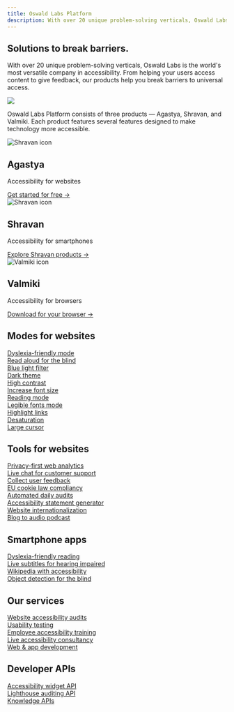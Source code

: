 ```yaml
---
title: Oswald Labs Platform
description: With over 20 unique problem-solving verticals, Oswald Labs is the world's most versatile company in accessibility. Learn more about Oswald Labs Platform.
---
```


<section class="hero big-image">
	<div class="container">
		<div class="row">
			<div class="col-md">
				<h1>Solutions to break barriers.</h1>
				<p>With over 20 unique problem-solving verticals, Oswald Labs is the world's most versatile company in accessibility. From helping your users access content to give feedback, our products help you break barriers to universal access.</p>
				</div>
			<div class="col-md-6">
				<img role="presentation" src="/images/illustrations/platform.svg">
			</div>
		</div>
	</div>
</section>
<section class="products pb-4">
	<div class="container">
		<div class="row">
			<div class="col-md-6">
				<p class="intro-para mt-0 mb-4">Oswald Labs Platform consists of three products &mdash; Agastya, Shravan, and Valmiki. Each product features several features designed to make technology more accessible.</p>
			</div>
		</div>
		<div class="row mt-5">
			<div class="col-md-4 links-e96300">
				<img alt="Shravan icon" src="/images/icons/agastya.svg">
				<h2 class="subheading-3 mt-0 mb-1">Agastya</h2>
				<p>Accessibility for websites</p>
				<a class="btn btn-left" href="/platform/agastya/">Get started for free →</a>
			</div>
			<div class="col-md-4 links-c82333">
				<img alt="Shravan icon" src="/images/icons/shravan.svg">
				<h2 class="subheading-3 mt-0 mb-1">Shravan</h2>
				<p>Accessibility for smartphones</p>
				<a class="btn btn-left" href="/platform/shravan/">Explore Shravan products →</a>
			</div>
			<div class="col-md-4 links-40806a mt-5 mt-md-0">
				<img alt="Valmiki icon" src="/images/icons/valmiki.svg">
				<h2 class="subheading-3 mt-0 mb-1">Valmiki</h2>
				<p>Accessibility for browsers</p>
				<a class="btn btn-left" href="/platform/valmiki/">Download for your browser →</a>
			</div>
		</div>
	</div>
</section>
<section>
	<div class="container pt-3 pt-md-0">
		<h2 class="subheading mb-4">Modes for websites</h2>
		<div class="row">
			<div class="col-md-4 mb-4">
				<a href="/platform/agastya/features/dyslexia-friendly-mode/" class="card card-body d-block">
					<i class="fas fa-book-reader fa-fw fa-2x mr-2 text-muted"></i>
					<span>Dyslexia-friendly mode</span>
				</a>
			</div>
			<div class="col-md-4 mb-4">
				<a href="/platform/agastya/features/blind-read-aloud/" class="card card-body d-block">
					<i class="fas fa-play-circle fa-fw fa-2x mr-2 text-muted"></i>
					<span>Read aloud for the blind</span>
				</a>
			</div>
			<div class="col-md-4 mb-4">
				<a href="/platform/agastya/features/blue-light-filter/" class="card card-body d-block">
					<i class="fas fa-cloud-moon fa-fw fa-2x mr-2 text-muted"></i>
					<span>Blue light filter</span>
				</a>
			</div>
			<div class="col-md-4 mb-4">
				<a href="/platform/agastya/features/night-mode/" class="card card-body d-block">
					<i class="fas fa-moon fa-fw fa-2x mr-2 text-muted"></i>
					<span>Dark theme</span>
				</a>
			</div>
			<div class="col-md-4 mb-4">
				<a href="/platform/agastya/features/high-contrast/" class="card card-body d-block">
					<i class="fas fa-adjust fa-fw fa-2x mr-2 text-muted"></i>
					<span>High contrast</span>
				</a>
			</div>
			<div class="col-md-4 mb-4">
				<a href="/platform/agastya/features/increase-font-size/" class="card card-body d-block">
					<i class="fas fa-text-height fa-fw fa-2x mr-2 text-muted"></i>
					<span>Increase font size</span>
				</a>
			</div>
			<div class="col-md-4 mb-4">
				<a href="/platform/agastya/features/reading-mode/" class="card card-body d-block">
					<i class="fas fa-book fa-fw fa-2x mr-2 text-muted"></i>
					<span>Reading mode</span>
				</a>
			</div>
			<div class="col-md-4 mb-4">
				<a href="/platform/agastya/features/legible-fonts/" class="card card-body d-block">
					<i class="fas fa-font fa-fw fa-2x mr-2 text-muted"></i>
					<span>Legible fonts mode</span>
				</a>
			</div>
			<div class="col-md-4 mb-4">
				<a href="/platform/agastya/features/highlight-links/" class="card card-body d-block">
					<i class="fas fa-link fa-fw fa-2x mr-2 text-muted"></i>
					<span>Highlight links</span>
				</a>
			</div>
			<div class="col-md-4 mb-4">
				<a href="/platform/agastya/features/desaturation/" class="card card-body d-block">
					<i class="fas fa-fill-drip fa-fw fa-2x mr-2 text-muted"></i>
					<span>Desaturation</span>
				</a>
			</div>
			<div class="col-md-4 mb-4">
				<a href="/platform/agastya/features/large-cursor/" class="card card-body d-block">
					<i class="fas fa-mouse-pointer fa-fw fa-2x mr-2 text-muted"></i>
					<span>Large cursor</span>
				</a>
			</div>
		</div>
		<h2 class="subheading mb-4 mt-5">Tools for websites</h2>
		<div class="row">
			<div class="col-md-4 mb-4">
				<a href="/platform/agastya/features/privacy-web-analytics/" class="card card-body d-block">
					<i class="fas fa-chart-pie fa-fw fa-2x mr-2 text-muted"></i>
					<span>Privacy-first web analytics</span>
				</a>
			</div>
			<div class="col-md-4 mb-4">
				<a href="/platform/agastya/features/live-chat-customer-support/" class="card card-body d-block">
					<i class="fas fa-comments fa-fw fa-2x mr-2 text-muted"></i>
					<span>Live chat for customer support</span>
				</a>
			</div>
			<div class="col-md-4 mb-4">
				<a href="/platform/agastya/features/collect-user-feedback/" class="card card-body d-block">
					<i class="fas fa-comment-alt fa-fw fa-2x mr-2 text-muted"></i>
					<span>Collect user feedback</span>
				</a>
			</div>
			<div class="col-md-4 mb-4">
				<a href="/platform/agastya/features/eu-cookie-law-compliancy/" class="card card-body d-block">
					<i class="fas fa-cookie-bite fa-fw fa-2x mr-2 text-muted"></i>
					<span>EU cookie law compliancy</span>
				</a>
			</div>
			<div class="col-md-4 mb-4">
				<a href="/platform/agastya/features/automated-daily-audits/" class="card card-body d-block">
					<i class="fas fa-chart-area fa-fw fa-2x mr-2 text-muted"></i>
					<span>Automated daily audits</span>
				</a>
			</div>
			<div class="col-md-4 mb-4">
				<a href="/platform/agastya/features/accessibility-statement-generator/" class="card card-body d-block">
					<i class="fas fa-file-alt fa-fw fa-2x mr-2 text-muted"></i>
					<span>Accessibility statement generator</span>
				</a>
			</div>
			<div class="col-md-4 mb-4">
				<a href="/platform/agastya/features/translation/" class="card card-body d-block">
					<i class="fas fa-language fa-fw fa-2x mr-2 text-muted"></i>
					<span>Website internationalization</span>
				</a>
			</div>
			<div class="col-md-4 mb-4">
				<a href="/platform/agastya/features/blog-to-podcast/" class="card card-body d-block">
					<i class="fas fa-podcast fa-fw fa-2x mr-2 text-muted"></i>
					<span>Blog to audio podcast</span>
				</a>
			</div>
		</div>
		<h2 class="subheading mb-4 mt-5">Smartphone apps</h2>
		<div class="row">
			<div class="col-md-4 mb-4">
				<a href="/platform/shravan/apps/augmenta11y/" class="card card-body d-block">
					<i class="fas fa-book fa-fw fa-2x mr-2 text-muted"></i>
					<span>Dyslexia-friendly reading</span>
				</a>
			</div>
			<div class="col-md-4 mb-4">
				<a href="/platform/shravan/apps/live-subtitles/" class="card card-body d-block">
					<i class="fas fa-deaf fa-fw fa-2x mr-2 text-muted"></i>
					<span>Live subtitles for hearing impaired</span>
				</a>
			</div>
			<div class="col-md-4 mb-4">
				<a href="/platform/shravan/apps/wikibility/" class="card card-body d-block">
					<i class="fab fa-wikipedia-w fa-fw fa-2x mr-2 text-muted"></i>
					<span>Wikipedia with accessibility</span>
				</a>
			</div>
			<div class="col-md-4 mb-4">
				<a href="/platform/shravan/apps/visib11y/" class="card card-body d-block">
					<i class="fas fa-eye-slash fa-fw fa-2x mr-2 text-muted"></i>
					<span>Object detection for the blind</span>
				</a>
			</div>
		</div>
		<h2 class="subheading mb-4 mt-5">Our services</h2>
		<div class="row">
			<div class="col-md-4 mb-4">
				<a href="/platform/solutions/website-accessibility-audits/" class="card card-body d-block">
					<i class="fab fa-accessible-icon fa-fw fa-2x mr-2 text-muted"></i>
					<span>Website accessibility audits</span>
				</a>
			</div>
			<div class="col-md-4 mb-4">
				<a href="/platform/solutions/usability-testing/" class="card card-body d-block">
					<i class="fas fa-flask fa-fw fa-2x mr-2 text-muted"></i>
					<span>Usability testing</span>
				</a>
			</div>
			<div class="col-md-4 mb-4">
				<a href="/platform/solutions/employee-accessibility-training/" class="card card-body d-block">
					<i class="fas fa-chalkboard-teacher fa-fw fa-2x mr-2 text-muted"></i>
					<span>Employee accessibility training</span>
				</a>
			</div>
			<div class="col-md-4 mb-4">
				<a href="/platform/solutions/live-accessibility-consultancy/" class="card card-body d-block">
					<i class="fas fa-headset fa-fw fa-2x mr-2 text-muted"></i>
					<span>Live accessibility consultancy</span>
				</a>
			</div>
			<div class="col-md-4 mb-4">
				<a href="/platform/solutions/web-and-app-development/" class="card card-body d-block">
					<i class="fas fa-laptop-code fa-fw fa-2x mr-2 text-muted"></i>
					<span>Web &amp; app development</span>
				</a>
			</div>
		</div>
		<h2 class="subheading mb-4 mt-5">Developer APIs</h2>
		<div class="row">
			<div class="col-md-4 mb-4">
				<a href="/platform/developers/accessibility-widget-api/" class="card card-body d-block">
					<i class="fas fa-universal-access fa-fw fa-2x mr-2 text-muted"></i>
					<span>Accessibility widget API</span>
				</a>
			</div>
			<div class="col-md-4 mb-4">
				<a href="/platform/developers/lighthouse-auditing-api/" class="card card-body d-block">
					<i class="fas fa-code fa-fw fa-2x mr-2 text-muted"></i>
					<span>Lighthouse auditing API</span>
				</a>
			</div>
			<div class="col-md-4 mb-4">
				<a href="/platform/developers/knowledge-apis/" class="card card-body d-block">
					<i class="fas fa-search-location fa-fw fa-2x mr-2 text-muted"></i>
					<span>Knowledge APIs</span>
				</a>
			</div>
		</div>
	</div>
</section>